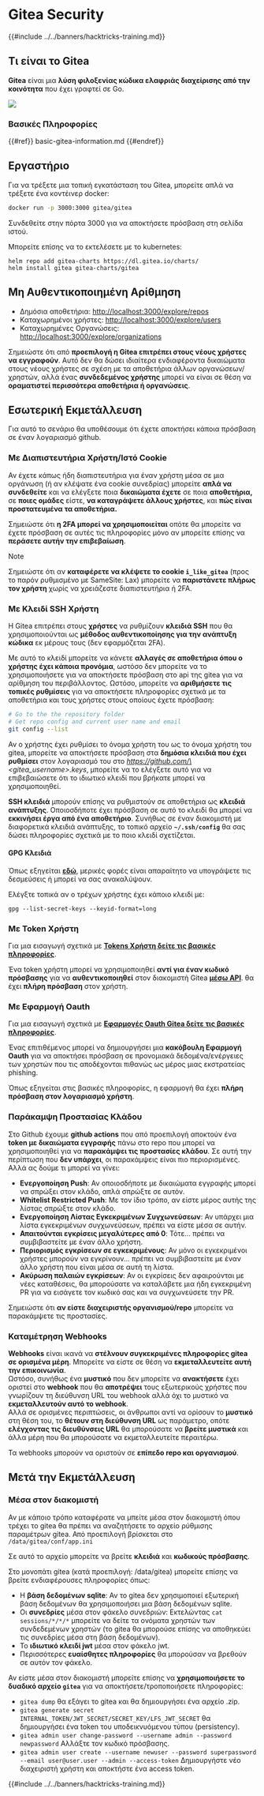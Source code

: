 # Gitea Security

{{#include ../../banners/hacktricks-training.md}}

## Τι είναι το Gitea

**Gitea** είναι μια **λύση φιλοξενίας κώδικα ελαφριάς διαχείρισης από την κοινότητα** που έχει γραφτεί σε Go.

![](<../../images/image (160).png>)

### Βασικές Πληροφορίες

{{#ref}}
basic-gitea-information.md
{{#endref}}

## Εργαστήριο

Για να τρέξετε μια τοπική εγκατάσταση του Gitea, μπορείτε απλά να τρέξετε ένα κοντέινερ docker:
```bash
docker run -p 3000:3000 gitea/gitea
```
Συνδεθείτε στην πόρτα 3000 για να αποκτήσετε πρόσβαση στη σελίδα ιστού.

Μπορείτε επίσης να το εκτελέσετε με το kubernetes:
```
helm repo add gitea-charts https://dl.gitea.io/charts/
helm install gitea gitea-charts/gitea
```
## Μη Αυθεντικοποιημένη Αρίθμηση

- Δημόσια αποθετήρια: [http://localhost:3000/explore/repos](http://localhost:3000/explore/repos)
- Καταχωρημένοι χρήστες: [http://localhost:3000/explore/users](http://localhost:3000/explore/users)
- Καταχωρημένες Οργανώσεις: [http://localhost:3000/explore/organizations](http://localhost:3000/explore/organizations)

Σημειώστε ότι από **προεπιλογή η Gitea επιτρέπει στους νέους χρήστες να εγγραφούν**. Αυτό δεν θα δώσει ιδιαίτερα ενδιαφέροντα δικαιώματα στους νέους χρήστες σε σχέση με τα αποθετήρια άλλων οργανώσεων/χρηστών, αλλά ένας **συνδεδεμένος χρήστης** μπορεί να είναι σε θέση να **οραματιστεί περισσότερα αποθετήρια ή οργανώσεις**.

## Εσωτερική Εκμετάλλευση

Για αυτό το σενάριο θα υποθέσουμε ότι έχετε αποκτήσει κάποια πρόσβαση σε έναν λογαριασμό github.

### Με Διαπιστευτήρια Χρήστη/Ιστό Cookie

Αν έχετε κάπως ήδη διαπιστευτήρια για έναν χρήστη μέσα σε μια οργάνωση (ή αν κλέψατε ένα cookie συνεδρίας) μπορείτε **απλά να συνδεθείτε** και να ελέγξετε ποια **δικαιώματα έχετε** σε ποια **αποθετήρια,** σε **ποιες ομάδες** είστε, **να καταγράψετε άλλους χρήστες**, και **πώς είναι προστατευμένα τα αποθετήρια.**

Σημειώστε ότι **η 2FA μπορεί να χρησιμοποιείται** οπότε θα μπορείτε να έχετε πρόσβαση σε αυτές τις πληροφορίες μόνο αν μπορείτε επίσης να **περάσετε αυτήν την επιβεβαίωση**.

> [!NOTE]
> Σημειώστε ότι αν **καταφέρετε να κλέψετε το cookie `i_like_gitea`** (προς το παρόν ρυθμισμένο με SameSite: Lax) μπορείτε να **παριστάνετε πλήρως τον χρήστη** χωρίς να χρειάζεστε διαπιστευτήρια ή 2FA.

### Με Κλειδί SSH Χρήστη

Η Gitea επιτρέπει στους **χρήστες** να ρυθμίζουν **κλειδιά SSH** που θα χρησιμοποιούνται ως **μέθοδος αυθεντικοποίησης για την ανάπτυξη κώδικα** εκ μέρους τους (δεν εφαρμόζεται 2FA).

Με αυτό το κλειδί μπορείτε να κάνετε **αλλαγές σε αποθετήρια όπου ο χρήστης έχει κάποια προνόμια**, ωστόσο δεν μπορείτε να το χρησιμοποιήσετε για να αποκτήσετε πρόσβαση στο api της gitea για να αρίθμηση του περιβάλλοντος. Ωστόσο, μπορείτε να **αριθμήσετε τις τοπικές ρυθμίσεις** για να αποκτήσετε πληροφορίες σχετικά με τα αποθετήρια και τους χρήστες στους οποίους έχετε πρόσβαση:
```bash
# Go to the the repository folder
# Get repo config and current user name and email
git config --list
```
Αν ο χρήστης έχει ρυθμίσει το όνομα χρήστη του ως το όνομα χρήστη του gitea, μπορείτε να αποκτήσετε πρόσβαση στα **δημόσια κλειδιά που έχει ρυθμίσει** στον λογαριασμό του στο _https://github.com/\<gitea_username>.keys_, μπορείτε να το ελέγξετε αυτό για να επιβεβαιώσετε ότι το ιδιωτικό κλειδί που βρήκατε μπορεί να χρησιμοποιηθεί.

**SSH κλειδιά** μπορούν επίσης να ρυθμιστούν σε αποθετήρια ως **κλειδιά ανάπτυξης**. Οποιοσδήποτε έχει πρόσβαση σε αυτό το κλειδί θα μπορεί να **εκκινήσει έργα από ένα αποθετήριο**. Συνήθως σε έναν διακομιστή με διαφορετικά κλειδιά ανάπτυξης, το τοπικό αρχείο **`~/.ssh/config`** θα σας δώσει πληροφορίες σχετικά με το ποιο κλειδί σχετίζεται.

#### GPG Κλειδιά

Όπως εξηγείται [**εδώ**](https://github.com/carlospolop/hacktricks-cloud/blob/master/pentesting-ci-cd/gitea-security/broken-reference/README.md), μερικές φορές είναι απαραίτητο να υπογράψετε τις δεσμεύσεις ή μπορεί να σας ανακαλύψουν.

Ελέγξτε τοπικά αν ο τρέχων χρήστης έχει κάποιο κλειδί με:
```shell
gpg --list-secret-keys --keyid-format=long
```
### Με Token Χρήστη

Για μια εισαγωγή σχετικά με [**Tokens Χρήστη δείτε τις βασικές πληροφορίες**](basic-gitea-information.md#personal-access-tokens).

Ένα token χρήστη μπορεί να χρησιμοποιηθεί **αντί για έναν κωδικό πρόσβασης** για να **αυθεντικοποιηθεί** στον διακομιστή Gitea [**μέσω API**](https://try.gitea.io/api/swagger#/). θα έχει **πλήρη πρόσβαση** στον χρήστη.

### Με Εφαρμογή Oauth

Για μια εισαγωγή σχετικά με [**Εφαρμογές Oauth Gitea δείτε τις βασικές πληροφορίες**](./#with-oauth-application).

Ένας επιτιθέμενος μπορεί να δημιουργήσει μια **κακόβουλη Εφαρμογή Oauth** για να αποκτήσει πρόσβαση σε προνομιακά δεδομένα/ενέργειες των χρηστών που τις αποδέχονται πιθανώς ως μέρος μιας εκστρατείας phishing.

Όπως εξηγείται στις βασικές πληροφορίες, η εφαρμογή θα έχει **πλήρη πρόσβαση στον λογαριασμό χρήστη**.

### Παράκαμψη Προστασίας Κλάδου

Στο Github έχουμε **github actions** που από προεπιλογή αποκτούν ένα **token με δικαιώματα εγγραφής** πάνω στο repo που μπορεί να χρησιμοποιηθεί για να **παρακάμψει τις προστασίες κλάδου**. Σε αυτή την περίπτωση που **δεν υπάρχει**, οι παρακάμψεις είναι πιο περιορισμένες. Αλλά ας δούμε τι μπορεί να γίνει:

- **Ενεργοποίηση Push**: Αν οποιοσδήποτε με δικαιώματα εγγραφής μπορεί να σπρώξει στον κλάδο, απλά σπρώξτε σε αυτόν.
- **Whitelist Restricted Push**: Με τον ίδιο τρόπο, αν είστε μέρος αυτής της λίστας σπρώξτε στον κλάδο.
- **Ενεργοποίηση Λίστας Εγκεκριμένων Συγχωνεύσεων**: Αν υπάρχει μια λίστα εγκεκριμένων συγχωνεύσεων, πρέπει να είστε μέσα σε αυτήν.
- **Απαιτούνται εγκρίσεις μεγαλύτερες από 0**: Τότε... πρέπει να συμβιβαστείτε με έναν άλλο χρήστη.
- **Περιορισμός εγκρίσεων σε εγκεκριμένους**: Αν μόνο οι εγκεκριμένοι χρήστες μπορούν να εγκρίνουν... πρέπει να συμβιβαστείτε με έναν άλλο χρήστη που είναι μέσα σε αυτή τη λίστα.
- **Ακύρωση παλαιών εγκρίσεων**: Αν οι εγκρίσεις δεν αφαιρούνται με νέες καταθέσεις, θα μπορούσατε να καταλάβετε μια ήδη εγκεκριμένη PR για να εισάγετε τον κωδικό σας και να συγχωνεύσετε την PR.

Σημειώστε ότι **αν είστε διαχειριστής οργανισμού/repo** μπορείτε να παρακάμψετε τις προστασίες.

### Καταμέτρηση Webhooks

**Webhooks** είναι ικανά να **στέλνουν συγκεκριμένες πληροφορίες gitea σε ορισμένα μέρη**. Μπορείτε να είστε σε θέση να **εκμεταλλευτείτε αυτή την επικοινωνία**.\
Ωστόσο, συνήθως ένα **μυστικό** που δεν μπορείτε να **ανακτήσετε** έχει οριστεί στο **webhook** που θα **αποτρέψει** τους εξωτερικούς χρήστες που γνωρίζουν τη διεύθυνση URL του webhook αλλά όχι το μυστικό να **εκμεταλλευτούν αυτό το webhook**.\
Αλλά σε ορισμένες περιπτώσεις, οι άνθρωποι αντί να ορίσουν το **μυστικό** στη θέση του, το **θέτουν στη διεύθυνση URL** ως παράμετρο, οπότε **ελέγχοντας τις διευθύνσεις URL** θα μπορούσατε να **βρείτε μυστικά** και άλλα μέρη που θα μπορούσατε να εκμεταλλευτείτε περαιτέρω.

Τα webhooks μπορούν να οριστούν σε **επίπεδο repo και οργανισμού**.

## Μετά την Εκμετάλλευση

### Μέσα στον διακομιστή

Αν με κάποιο τρόπο καταφέρατε να μπείτε μέσα στον διακομιστή όπου τρέχει το gitea θα πρέπει να αναζητήσετε το αρχείο ρύθμισης παραμέτρων gitea. Από προεπιλογή βρίσκεται στο `/data/gitea/conf/app.ini`

Σε αυτό το αρχείο μπορείτε να βρείτε **κλειδιά** και **κωδικούς πρόσβασης**.

Στο μονοπάτι gitea (κατά προεπιλογή: /data/gitea) μπορείτε επίσης να βρείτε ενδιαφέρουσες πληροφορίες όπως:

- Η **βάση δεδομένων sqlite**: Αν το gitea δεν χρησιμοποιεί εξωτερική βάση δεδομένων θα χρησιμοποιήσει μια βάση δεδομένων sqlite.
- Οι **συνεδρίες** μέσα στον φάκελο συνεδριών: Εκτελώντας `cat sessions/*/*/*` μπορείτε να δείτε τα ονόματα χρηστών των συνδεδεμένων χρηστών (το gitea θα μπορούσε επίσης να αποθηκεύει τις συνεδρίες μέσα στη βάση δεδομένων).
- Το **ιδιωτικό κλειδί jwt** μέσα στον φάκελο jwt.
- Περισσότερες **ευαίσθητες πληροφορίες** θα μπορούσαν να βρεθούν σε αυτόν τον φάκελο.

Αν είστε μέσα στον διακομιστή μπορείτε επίσης να **χρησιμοποιήσετε το δυαδικό αρχείο `gitea`** για να αποκτήσετε/τροποποιήσετε πληροφορίες:

- `gitea dump` θα εξάγει το gitea και θα δημιουργήσει ένα αρχείο .zip.
- `gitea generate secret INTERNAL_TOKEN/JWT_SECRET/SECRET_KEY/LFS_JWT_SECRET` θα δημιουργήσει ένα token του υποδεικνυόμενου τύπου (persistency).
- `gitea admin user change-password --username admin --password newpassword` Αλλάξτε τον κωδικό πρόσβασης.
- `gitea admin user create --username newuser --password superpassword --email user@user.user --admin --access-token` Δημιουργήστε νέο διαχειριστή χρήστη και αποκτήστε ένα access token.

{{#include ../../banners/hacktricks-training.md}}
